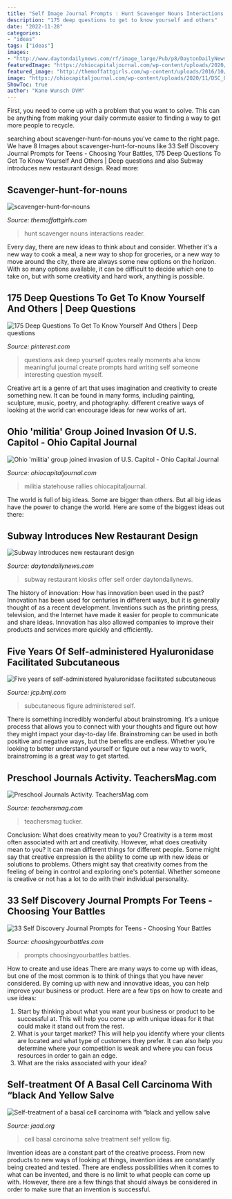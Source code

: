 ```yaml
---
title: "Self Image Journal Prompts : Hunt Scavenger Nouns Interactions Reader"
description: "175 deep questions to get to know yourself and others"
date: "2022-11-28"
categories:
- "ideas"
tags: ["ideas"]
images:
- "http://www.daytondailynews.com/rf/image_large/Pub/p8/DaytonDailyNews/2017/07/17/Images/newsEngin.19305588_subway-1.jpg"
featuredImage: "https://ohiocapitaljournal.com/wp-content/uploads/2020/11/DSC_8196-scaled.jpg"
featured_image: "http://themoffattgirls.com/wp-content/uploads/2016/10/scavenger-hunt-for-nouns.jpg"
image: "https://ohiocapitaljournal.com/wp-content/uploads/2020/11/DSC_8196-scaled.jpg"
ShowToc: true
author: "Kane Wunsch DVM"
---
```



First, you need to come up with a problem that you want to solve. This can be anything from making your daily commute easier to finding a way to get more people to recycle.

	

		
searching about scavenger-hunt-for-nouns you've came to the right page. We have 8 Images about scavenger-hunt-for-nouns like 33 Self Discovery Journal Prompts for Teens - Choosing Your Battles, 175 Deep Questions To Get To Know Yourself And Others | Deep questions and also Subway introduces new restaurant design. Read more:
		
    
## Scavenger-hunt-for-nouns

<img loading=lazy src="http://themoffattgirls.com/wp-content/uploads/2016/10/scavenger-hunt-for-nouns.jpg" onerror="this.onerror=null;this.src='https://tse1.mm.bing.net/th?id=OIP.bLQeVXRSibtULu9AvyoQUgHaLH&amp;pid=15.1';" alt="scavenger-hunt-for-nouns">

_Source: themoffattgirls.com_

>hunt scavenger nouns interactions reader. 

	

Every day, there are new ideas to think about and consider. Whether it's a new way to cook a meal, a new way to shop for groceries, or a new way to move around the city, there are always some new options on the horizon. With so many options available, it can be difficult to decide which one to take on, but with some creativity and hard work, anything is possible.

    
## 175 Deep Questions To Get To Know Yourself And Others | Deep Questions

<img loading=lazy src="https://i.pinimg.com/736x/5d/7b/a6/5d7ba64dc8d7085b40195392972ff3e1.jpg" onerror="this.onerror=null;this.src='https://tse1.mm.bing.net/th?id=OIP.I09tX-yxPM53J8gZvMWrTwAAAA&amp;pid=15.1';" alt="175 Deep Questions To Get To Know Yourself And Others | Deep questions">

_Source: pinterest.com_

>questions ask deep yourself quotes really moments aha know meaningful journal create prompts hard writing self someone interesting question myself. 

	

Creative art is a genre of art that uses imagination and creativity to create something new. It can be found in many forms, including painting, sculpture, music, poetry, and photography. different creative ways of looking at the world can encourage ideas for new works of art.

    
## Ohio &#039;militia&#039; Group Joined Invasion Of U.S. Capitol - Ohio Capital Journal

<img loading=lazy src="https://ohiocapitaljournal.com/wp-content/uploads/2020/11/DSC_8196-scaled.jpg" onerror="this.onerror=null;this.src='https://tse4.mm.bing.net/th?id=OIP.ZU2UfgT3fl4ICVlHiBL1NgHaE6&amp;pid=15.1';" alt="Ohio &#039;militia&#039; group joined invasion of U.S. Capitol - Ohio Capital Journal">

_Source: ohiocapitaljournal.com_

>militia statehouse rallies ohiocapitaljournal. 

	

The world is full of big ideas. Some are bigger than others. But all big ideas have the power to change the world. Here are some of the biggest ideas out there:

    
## Subway Introduces New Restaurant Design

<img loading=lazy src="http://www.daytondailynews.com/rf/image_large/Pub/p8/DaytonDailyNews/2017/07/17/Images/newsEngin.19305588_subway-1.jpg" onerror="this.onerror=null;this.src='https://tse4.mm.bing.net/th?id=OIP.DlC5dxroSNn6Y8WbVypE0QHaKo&amp;pid=15.1';" alt="Subway introduces new restaurant design">

_Source: daytondailynews.com_

>subway restaurant kiosks offer self order daytondailynews. 

	

The history of innovation: How has innovation been used in the past?
Innovation has been used for centuries in different ways, but it is generally thought of as a recent development. Inventions such as the printing press, television, and the Internet have made it easier for people to communicate and share ideas. Innovation has also allowed companies to improve their products and services more quickly and efficiently.

    
## Five Years Of Self-administered Hyaluronidase Facilitated Subcutaneous

<img loading=lazy src="https://jcp.bmj.com/content/jclinpath/69/1/87/F1.large.jpg" onerror="this.onerror=null;this.src='https://tse1.mm.bing.net/th?id=OIP.N_LnpW1RdjGh810vN_z25wHaE8&amp;pid=15.1';" alt="Five years of self-administered hyaluronidase facilitated subcutaneous">

_Source: jcp.bmj.com_

>subcutaneous figure administered self. 

	

There is something incredibly wonderful about brainstroming. It’s a unique process that allows you to connect with your thoughts and figure out how they might impact your day-to-day life. Brainstroming can be used in both positive and negative ways, but the benefits are endless. Whether you’re looking to better understand yourself or figure out a new way to work, brainstroming is a great way to get started.

    
## Preschool Journals Activity. TeachersMag.com

<img loading=lazy src="http://teachersmag.com/wp-content/uploads/2020/01/Journals3.jpg" onerror="this.onerror=null;this.src='https://tse3.mm.bing.net/th?id=OIP.cyd8zOSF7iRum4ESLjYNaQHaJ4&amp;pid=15.1';" alt="Preschool Journals Activity. TeachersMag.com">

_Source: teachersmag.com_

>teachersmag tucker. 

	

Conclusion: What does creativity mean to you?
Creativity is a term most often associated with art and creativity. However, what does creativity mean to you? It can mean different things for different people. Some might say that creative expression is the ability to come up with new ideas or solutions to problems. Others might say that creativity comes from the feeling of being in control and exploring one's potential. Whether someone is creative or not has a lot to do with their individual personality.

    
## 33 Self Discovery Journal Prompts For Teens - Choosing Your Battles

<img loading=lazy src="https://choosingyourbattles.com/wp-content/uploads/2020/02/33-Journal-Writing-Prompts-for-Teens.png" onerror="this.onerror=null;this.src='https://tse2.mm.bing.net/th?id=OIP.vW0h0Cv6pcH-trvL6Jtn6gHaLH&amp;pid=15.1';" alt="33 Self Discovery Journal Prompts for Teens - Choosing Your Battles">

_Source: choosingyourbattles.com_

>prompts choosingyourbattles battles. 

	

How to create and use ideas
There are many ways to come up with ideas, but one of the most common is to think of things that you have never considered. By coming up with new and innovative ideas, you can help improve your business or product. Here are a few tips on how to create and use ideas: 
1. Start by thinking about what you want your business or product to be successful at. This will help you come up with unique ideas for it that could make it stand out from the rest. 
2. What is your target market? This will help you identify where your clients are located and what type of customers they prefer. It can also help you determine where your competition is weak and where you can focus resources in order to gain an edge. 
3. What are the risks associated with your idea?

    
## Self-treatment Of A Basal Cell Carcinoma With “black And Yellow Salve

<img loading=lazy src="https://www.jaad.org/cms/attachment/2005322869/2022864840/gr1.jpg" onerror="this.onerror=null;this.src='https://tse1.mm.bing.net/th?id=OIP.x5c5J__gq85tNgAJ-gBn7gAAAA&amp;pid=15.1';" alt="Self-treatment of a basal cell carcinoma with “black and yellow salve">

_Source: jaad.org_

>cell basal carcinoma salve treatment self yellow fig. 

	

Invention ideas are a constant part of the creative process. From new products to new ways of looking at things, invention ideas are constantly being created and tested. There are endless possibilities when it comes to what can be invented, and there is no limit to what people can come up with. However, there are a few things that should always be considered in order to make sure that an invention is successful.

